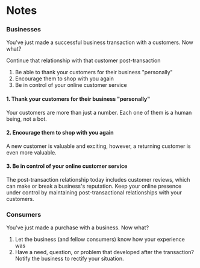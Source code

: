 # Notes

### Businesses
You've just made a successful business transaction with a customers. Now what?
 
Continue that relationship with that customer post-transaction

1. Be able to thank your customers for their business "personally"
2. Encourage them to shop with you again
3. Be in control of your online customer service

#### 1. Thank your customers for their business "personally"
Your customers are more than just a number. Each one of them is a human being, not a bot.

#### 2. Encourage them to shop with you again
A new customer is valuable and exciting, however, a returning customer is even more valuable.

#### 3. Be in control of your online customer service
The post-transaction relationship today includes customer reviews, which can make or break a business's reputation. Keep your online presence under control by maintaining post-transactional relationships with your customers.

### Consumers
You've just made a purchase with a business. Now what?

1. Let the business (and fellow consumers) know how your experience was
2. Have a need, question, or problem that developed after the transaction? Notify the business to rectify your situation.
